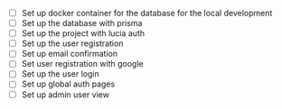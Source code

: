- [ ] Set up docker container for the database for the local development 
- [ ] Set up the database with prisma
- [ ] Set up the project with lucia auth 
- [ ] Set up the user registration 
- [ ] Set up email confirmation 
- [ ] Set user registration with google
- [ ] Set up the user login 
- [ ] Set up global auth pages 
- [ ] Set up admin user view
